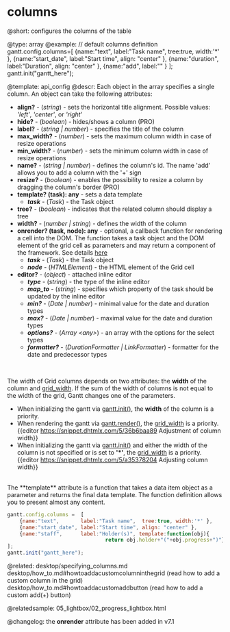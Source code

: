 columns
=============
@short: configures the columns of the table
	

@type: array
@example:
// default columns definition
gantt.config.columns=[
	{name:"text", 		label:"Task name", 	tree:true, width:'*' },
	{name:"start_date", label:"Start time", align: "center" },
	{name:"duration",	label:"Duration", 	align: "center" },
    {name:"add",		label:"" }
];
gantt.init("gantt_here");



@template:	api_config
@descr:
Each object in the array specifies a single column. An object can take the following attributes:


- <span class=subproperty>**align?**</span> - (*string*) - sets the horizontal title alignment. Possible values: *'left'*, *'center'*, or *'right'*
- <span class=subproperty>**hide?**</span> - (*boolean*) - hides/shows a column (PRO)
- <span class=subproperty>**label?**</span> - (*string | number*) - specifies the title of the column
- <span class=subproperty>**max_width?**</span> - (*number*) - sets the maximum column width in case of resize operations
- <span class=subproperty>**min_width?**</span> - (*number*) - sets the minimum column width in case of resize operations
- <span class=subproperty>**name?**</span> - (*string | number*) - defines the column's id. The name 'add' allows you to add a column with the '+' sign
- <span class=subproperty>**resize?**</span> - (*boolean*) - enables the possibility to resize a column by dragging the column's border (PRO)
- <span class=submethod>**template? (task): any**</span> - sets a data template
    - **_task_** - (*Task*) - the Task object
- <span class=subproperty>**tree?**</span> - (*boolean*) - indicates that the related column should display a tree
- <span class=subproperty>**width?**</span> - (*number | string*) - defines the width of the column
- <span class=submethod>**onrender? (task, node): any**</span> - optional, a callback function for rendering a cell into the DOM. The function takes a task object and the DOM element of the grid cell as parameters and may return a component of the framework. See details <a href="desktop/specifying_columns.md#modifyingcellsafterrendering">here</a>
    - **_task_** - (*Task*) - the Task object
    - **_node_** - (*HTMLElement*) - the HTML element of the Grid cell
- <span class=subproperty>**editor?**</span> - (*object*) - attached inline editor
    - **_type_** - (*string*) - the type of the inline editor
    - **_map_to_** - (*string*) - specifies which property of the task should be updated by the inline editor
    - **_min?_** - (*Date | number*) - minimal value for the date and duration types
    - **_max?_** - (*Date | number*) - maximal value for the date and duration types
    - **_options?_** - (*Array &lt;any&gt;*) - an array with the options for the select types
    - **_formatter?_** - (*DurationFormatter | LinkFormatter*) - formatter for the date and predecessor types




<br>

The width of Grid columns depends on two attributes: the **width** of the column and [grid_width](api/gantt_grid_width_config.md). If the sum of the width of columns is not equal to the width of the grid, Gantt changes one of the parameters.

- When initializing the gantt via [gantt.init()](api/gantt_init.md), the **width** of the column is a priority.
- When rendering the gantt via [gantt.render()](api/gantt_render.md), the [grid_width](api/gantt_grid_width_config.md) is a priority. <br> 
{{editor	https://snippet.dhtmlx.com/5/36b6baa89	Adjustment of column width}}
- When initializing the gantt via [gantt.init()](api/gantt_init.md) and either the width of the column is not specified or is set to **'*'**, the [grid_width](api/gantt_grid_width_config.md) is a priority. <br>{{editor	https://snippet.dhtmlx.com/5/a35378204	Adjusting column width}}

<br>
The **template** attribute is a function that takes a data item object as a parameter and returns the final data template. The function definition allows you to present almost any content.

~~~js
gantt.config.columns =  [
    {name:"text",       label:"Task name",  tree:true, width:'*' },
    {name:"start_date", label:"Start time", align: "center" },
    {name:"staff",      label:"Holder(s)", template:function(obj){
                                return obj.holder+"("+obj.progress+")"} }
];
gantt.init("gantt_here");
~~~

@related:
	desktop/specifying_columns.md
	desktop/how_to.md#howtoaddacustomcolumninthegrid (read how to add a custom column in the grid)
	desktop/how_to.md#howtoaddacustomaddbutton (read how to add a custom add(+) button)


@relatedsample:
	05_lightbox/02_progress_lightbox.html

@changelog: the **onrender** attribute has been added in v7.1